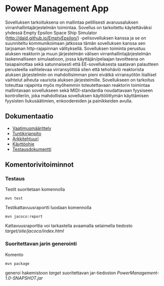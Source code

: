 # Power Management App
Sovelluksen tarkoituksena on mallintaa pelillisesti avaruusaluksen virranhallintajärjestelmän toimintaa. Sovellus on tarkoitettu käytettäväksi yhdessä Empty Epsilon Space Ship Simulator (http://daid.github.io/EmptyEpsilon/) -pelisovelluksen kanssa ja se on suunniteltu kommunikoimaan jatkossa tämän sovelluksen kanssa sen tarjoaman http-rajapinnan välityksellä. Sovelluksen toiminta perustuu aluksen reaktorin ja muun järjestelmän välisen virranhallintajärjestelmän laskennalliseen simulaatioon, jossa käyttäjän/pelaajan tavoitteena on tasapainottaa sekä satunnaisesti että EE-sovelluksesta saatavan palautteen perusteella vaihtelevaa virransyöttöä siten että tehohäviö reaktorista aluksen järjestelmiin on mahdollisimman pieni eivätkä virransyötön liialliset vaihtelut aiheuta vauriota aluksen järjestelmille. Sovellukseen on tarkoitus toteuttaa rajapinta myös myöhemmin toteutettavaan reaktorin toimintaa mallintavaan sovellukseen sekä MIDI-standardia noudattavaan fyysiseen kontrolleriin, joka mahdollistaa sovelluksen käyttöliittymän käyttämisen fyysisten liukusäätimien, enkoodereiden ja painikkeiden avulla.

## Dokumentaatio
* [Vaatimusmäärittely](https://github.com/vmarttil/ot-harjoitustyo/blob/master/documentation/vaatimusmaarittely.md)
* [Tuntikirjanpito](https://github.com/vmarttil/ot-harjoitustyo/blob/master/documentation/tuntikirjanpito.md)
* [Arkkitehtuuri](https://github.com/vmarttil/ot-harjoitustyo/blob/master/documentation/arkkitehtuuri.md)
* [Käyttöohje](https://github.com/vmarttil/ot-harjoitustyo/blob/master/documentation/kayttoohje.md)
* [Testausdokumentti](https://github.com/vmarttil/ot-harjoitustyo/blob/master/documentation/testausdokumentti.md)

## Komentorivitoiminnot

### Testaus

Testit suoritetaan komennolla

```
mvn test
```

Testikattavuusraportti luodaan komennolla

```
mvn jacoco:report
```

Kattavuusraporttia voi tarkastella avaamalla selaimella tiedosto _target/site/jacoco/index.html_

### Suoritettavan jarin generointi

Komento

```
mvn package
```

generoi hakemistoon _target_ suoritettavan jar-tiedoston _PowerManagement-1.0-SNAPSHOT.jar_
